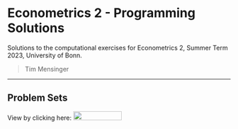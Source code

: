 # Econometrics 2 - Programming Solutions

Solutions to the computational exercises for Econometrics 2, Summer Term 2023,
University of Bonn.

> Tim Mensinger

______________________________________________________________________

## Problem Sets

View by clicking here:
[<img src="https://raw.githubusercontent.com/jupyter/design/master/logos/Badges/nbviewer_badge.png"  width="109" height="20">](https://nbviewer.org/github/timmens/metrics-ta/blob/main/ps1.ipynb)
